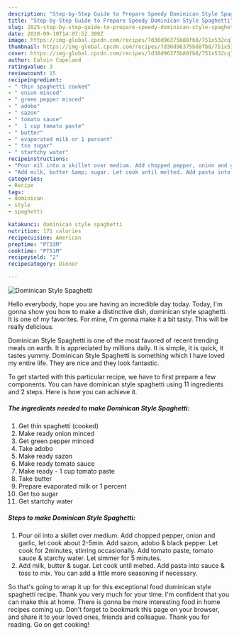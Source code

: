 ```yaml
---
description: "Step-by-Step Guide to Prepare Speedy Dominican Style Spaghetti"
title: "Step-by-Step Guide to Prepare Speedy Dominican Style Spaghetti"
slug: 2825-step-by-step-guide-to-prepare-speedy-dominican-style-spaghetti
date: 2020-09-10T14:07:52.309Z
image: https://img-global.cpcdn.com/recipes/7d30d96375b88fb8/751x532cq70/dominican-style-spaghetti-recipe-main-photo.jpg
thumbnail: https://img-global.cpcdn.com/recipes/7d30d96375b88fb8/751x532cq70/dominican-style-spaghetti-recipe-main-photo.jpg
cover: https://img-global.cpcdn.com/recipes/7d30d96375b88fb8/751x532cq70/dominican-style-spaghetti-recipe-main-photo.jpg
author: Calvin Copeland
ratingvalue: 3
reviewcount: 15
recipeingredient:
- " thin spaghetti cooked"
- " onion minced"
- " green pepper minced"
- " adobo"
- " sazon"
- " tomato sauce"
- "  1 cup tomato paste"
- " butter"
- " evaporated milk or 1 percent"
- " tso sugar"
- " startchy water"
recipeinstructions:
- "Pour oil into a skillet over medium. Add chopped pepper, onion and garlic, let cook about 2-5min. Add sazon, adobo &amp; black pepper. Let cook for 2minutes, stirring occasionally. Add tomato paste, tomato sauce &amp; starchy water. Let simmer for 5 minutes."
- "Add milk, butter &amp; sugar. Let cook until melted. Add pasta into sauce &amp; toss to mix. You can add a little more seasoning if necessary."
categories:
- Recipe
tags:
- dominican
- style
- spaghetti

katakunci: dominican style spaghetti 
nutrition: 171 calories
recipecuisine: American
preptime: "PT33M"
cooktime: "PT51M"
recipeyield: "2"
recipecategory: Dinner

---
```



![Dominican Style Spaghetti](https://img-global.cpcdn.com/recipes/7d30d96375b88fb8/751x532cq70/dominican-style-spaghetti-recipe-main-photo.jpg)

Hello everybody, hope you are having an incredible day today. Today, I'm gonna show you how to make a distinctive dish, dominican style spaghetti. It is one of my favorites. For mine, I'm gonna make it a bit tasty. This will be really delicious.

Dominican Style Spaghetti is one of the most favored of recent trending meals on earth. It is appreciated by millions daily. It is simple, it is quick, it tastes yummy. Dominican Style Spaghetti is something which I have loved my entire life. They are nice and they look fantastic.




To get started with this particular recipe, we have to first prepare a few components. You can have dominican style spaghetti using 11 ingredients and 2 steps. Here is how you can achieve it.

<!--inarticleads1-->

##### The ingredients needed to make Dominican Style Spaghetti:

1. Get  thin spaghetti (cooked)
1. Make ready  onion minced
1. Get  green pepper minced
1. Take  adobo
1. Make ready  sazon
1. Make ready  tomato sauce
1. Make ready  - 1 cup tomato paste
1. Take  butter
1. Prepare  evaporated milk or 1 percent
1. Get  tso sugar
1. Get  startchy water




<!--inarticleads2-->

##### Steps to make Dominican Style Spaghetti:

1. Pour oil into a skillet over medium. Add chopped pepper, onion and garlic, let cook about 2-5min. Add sazon, adobo &amp; black pepper. Let cook for 2minutes, stirring occasionally. Add tomato paste, tomato sauce &amp; starchy water. Let simmer for 5 minutes.
1. Add milk, butter &amp; sugar. Let cook until melted. Add pasta into sauce &amp; toss to mix. You can add a little more seasoning if necessary.




So that's going to wrap it up for this exceptional food dominican style spaghetti recipe. Thank you very much for your time. I'm confident that you can make this at home. There is gonna be more interesting food in home recipes coming up. Don't forget to bookmark this page on your browser, and share it to your loved ones, friends and colleague. Thank you for reading. Go on get cooking!
